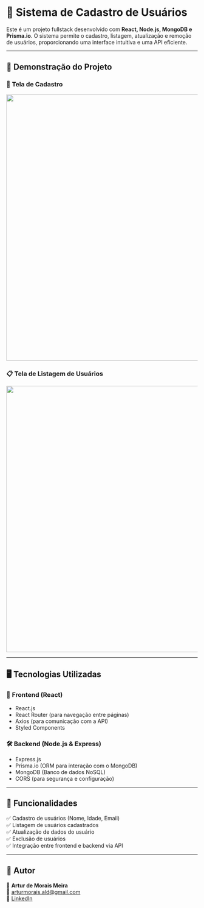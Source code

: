# 🚀 Sistema de Cadastro de Usuários

Este é um projeto fullstack desenvolvido com **React, Node.js, MongoDB e Prisma.io**. O sistema permite o cadastro, listagem, atualização e remoção de usuários, proporcionando uma interface intuitiva e uma API eficiente.

---

## 📸 Demonstração do Projeto  

### 📝 **Tela de Cadastro**  
<img src="https://github.com/user-attachments/assets/77a80f3e-2931-4743-b534-9365f5d58f28" width="700px">

### 📋 **Tela de Listagem de Usuários**  
<img src="https://github.com/user-attachments/assets/828e61e6-76b0-46ba-87eb-5aaf1b83ab9d" width="700px">

---

## 🖥️ Tecnologias Utilizadas  

### 📌 **Frontend (React)**  
- React.js  
- React Router (para navegação entre páginas)  
- Axios (para comunicação com a API)  
- Styled Components  

### 🛠️ **Backend (Node.js & Express)**  
- Express.js  
- Prisma.io (ORM para interação com o MongoDB)  
- MongoDB (Banco de dados NoSQL)  
- CORS (para segurança e configuração)  

---

## 🔧 Funcionalidades  

✅ Cadastro de usuários (Nome, Idade, Email)  
✅ Listagem de usuários cadastrados  
✅ Atualização de dados do usuário  
✅ Exclusão de usuários  
✅ Integração entre frontend e backend via API  

---

## 📌 Autor  

👤 **Artur de Morais Meira**  
📧 [arturmorais.ald@gmail.com](mailto:arturmorais.ald@gmail.com)  
🔗 [LinkedIn](https://www.linkedin.com/in/artur-de-morais-meira)
